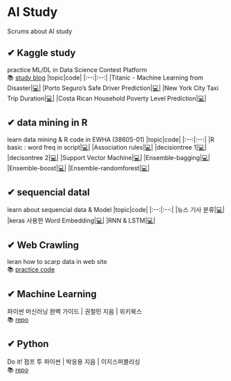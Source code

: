 # AI Study
Scrums about AI study

## ✔ Kaggle study
practice ML/DL in Data Science Contest Platform<br>
📚 [study blog](https://gdscewha.tistory.com/category/%EC%8A%A4%ED%84%B0%EB%94%94/%EC%BA%90%EA%B8%80%20%ED%95%84%EC%82%AC)
|topic|code|
|:--:|:--:|
|Titanic - Machine Learning from Disaster|[💻](https://github.com/JangAyeon/AI_Study/blob/main/Kaggle_Study/Titanic%20-%20Machine%20Learning%20from%20Disaster.ipynb)|
|Porto Seguro’s Safe Driver Prediction|[💻](https://github.com/JangAyeon/AI_Study/blob/main/Kaggle_Study/Porto_Seguro%E2%80%99s_Safe_Driver_Prediction.ipynb)|
|New York City Taxi Trip Duration|[💻](https://github.com/JangAyeon/AI_Study/blob/main/Kaggle_Study/New_York_City_Taxi_Trip_Duration.ipynb)|
|Costa Rican Household Poverty Level Prediction|[💻](https://github.com/JangAyeon/AI_Study/blob/main/Kaggle_Study/Costa_Rican_Household_Poverty_Level_Prediction.ipynb)|

## ✔ data mining in R
learn data mining & R code in EWHA (38605-01) 
|topic|code|
|:--:|:--:|
|R basic : word freq in script|[💻](https://github.com/JangAyeon/AI_Study/blob/main/data_mining_in_R/word_freq.R)|
|Association rules|[💻](https://github.com/JangAyeon/AI_Study/blob/main/data_mining_in_R/association.R)|
|decisiontree 1|[💻](https://github.com/JangAyeon/AI_Study/blob/main/data_mining_in_R/decisiontree_1.R)|
|decisontree 2|[💻](https://github.com/JangAyeon/AI_Study/blob/main/data_mining_in_R/decisiontree_2.R)|
|Support Vector Machine|[💻](https://github.com/JangAyeon/AI_Study/blob/main/data_mining_in_R/svm.R)|
|Ensemble-bagging|[💻](https://github.com/JangAyeon/AI_Study/blob/main/data_mining_in_R/esemble_bag.R)|
|Ensemble-boost|[💻](https://github.com/JangAyeon/AI_Study/blob/main/data_mining_in_R/esemble_boost.R)|
|Ensemble-randomforest|[💻](https://github.com/JangAyeon/AI_Study/blob/main/data_mining_in_R/esemble_randomforest.R)|

## ✔ sequencial datal
learn about sequencial data & Model
|topic|code|
|:--:|:--:|
|뉴스 기사 분류|[💻](https://github.com/JangAyeon/AI_Study/blob/main/sequencial_data/3_5_classifying_newswires.ipynb)|
|keras 사용한 Word Embedding|[💻](https://github.com/JangAyeon/AI_Study/blob/main/sequencial_data/6_1_using_word_embeddings.ipynb)|
|RNN & LSTM|[💻](https://github.com/JangAyeon/AI_Study/blob/main/sequencial_data/6_2_understanding_recurrent_neural_network.ipynb)|

## ✔ Web Crawling
leran how to scarp data in web site <br> 📚 [practice code](https://github.com/JangAyeon/AI_Study/tree/main/Crawling)

## ✔ Machine Learning 
파이썬 머신러닝 완벽 가이드 | 권철민 지음 | 위키북스 <br> 📚 [repo](https://github.com/JangAyeon/Python_Machine_Learning)

## ✔ Python
Do it! 점프 투 파이썬 | 박응용 지음 | 이지스퍼블리싱 <br> 📚 [repo](https://github.com/JangAyeon/Jump_To_Python)

